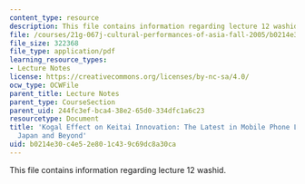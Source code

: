 ```yaml
---
content_type: resource
description: This file contains information regarding lecture 12 washid.
file: /courses/21g-067j-cultural-performances-of-asia-fall-2005/b0214e30c4e52e801c439c69dc8a30ca_MIT21G_067JF05_l12washid.pdf
file_size: 322368
file_type: application/pdf
learning_resource_types:
- Lecture Notes
license: https://creativecommons.org/licenses/by-nc-sa/4.0/
ocw_type: OCWFile
parent_title: Lecture Notes
parent_type: CourseSection
parent_uid: 244fc3ef-bca4-38e2-65d0-334dfc1a6c23
resourcetype: Document
title: 'Kogal Effect on Keitai Innovation: The Latest in Mobile Phone Lifestyles in
  Japan and Beyond'
uid: b0214e30-c4e5-2e80-1c43-9c69dc8a30ca
---
```

This file contains information regarding lecture 12 washid.